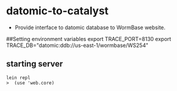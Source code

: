 # datomic-to-catalyst

- Provide interface to datomic database to WormBase website. 

##Setting environment variables
    export TRACE_PORT=8130
    export TRACE_DB="datomic:ddb://us-east-1/wormbase/WS254"

## starting server

    lein repl
    >  (use 'web.core)
